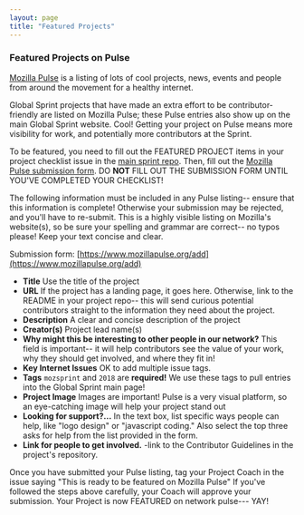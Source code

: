```yaml
---
layout: page
title: "Featured Projects"
---
```



### Featured Projects on Pulse
[Mozilla Pulse](https://www.mozillapulse.org/featured) is a listing of lots of cool projects, news, events and people from around the movement for a healthy internet.

Global Sprint projects that have made an extra effort to be contributor-friendly are listed on Mozilla Pulse; these Pulse entries also show up on the main Global Sprint website. Cool! Getting your project on Pulse means more visibility for work, and potentially more contributors at the Sprint.

To be featured, you need to fill out the FEATURED PROJECT items in your project checklist issue in the [main sprint repo](https://github.com/mozilla/global-sprint/issues). Then, fill out the [Mozilla Pulse submission form](https://www.mozillapulse.org/add). DO **NOT** FILL OUT THE SUBMISSION FORM UNTIL YOU'VE COMPLETED YOUR CHECKLIST!

The following information must be included in any Pulse listing-- ensure that this information is complete! Otherwise your submission may be rejected, and you'll have to re-submit. This is a highly visible listing on Mozilla's website(s), so be sure your spelling and grammar are correct-- no typos please! Keep your text concise and clear.

Submission form: [https://www.mozillapulse.org/add](https://www.mozillapulse.org/add)

* **Title** Use the title of the project
* **URL** If the project has a landing page, it goes here. Otherwise, link to the README in your project repo-- this will send curious potential contributors straight to the information they need about the project.
* **Description** A clear and concise description of the project
* **Creator(s)** Project lead name(s)
* **Why might this be interesting to other people in our network?** This field is important-- it will help contributors see the value of your work, why they should get involved, and where they fit in!
* **Key Internet Issues** OK to add multiple issue tags.
* **Tags** `mozsprint` and `2018` are **required!** We use these tags to pull entries into the Global Sprint main page!
* **Project Image** Images are important! Pulse is a very visual platform, so an eye-catching image will help your project stand out
* **Looking for support?...** In the text box, list specific ways people can help, like "logo design" or "javascript coding." Also select the top three asks for help from the list provided in the form.
* **Link for people to get involved.** -link to the Contributor Guidelines in the project's repository.

Once you have submitted your Pulse listing, tag your Project Coach in the issue saying "This is ready to be featured on Mozilla Pulse" If you've followed the steps above carefully, your Coach will approve your submission. Your Project is now FEATURED on network pulse--- YAY!


